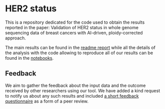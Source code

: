 HER2 status
==============================

This is a repository dedicated for the code used to obtain the results reported in the paper: Validation of HER2 status in whole genome sequencing data of breast cancers with AI-driven, ploidy-corrected approach.

The main results can be found in the [readme report](reports/readme.md) while all the details of the analysis with the code allowing to reproduce all of our results can be found in the [notebooks](notebooks).

## Feedback
We aim to gather the feedback about the input data and the outcome received by other researchers using our tool.
We have added a kind request to notify us about any such results and included [a short feedback questionnaire](documents/questionnaire.pdf) as a form of a peer review.